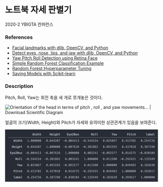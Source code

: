 # 노트북 자세 판별기
2020-2 YBIGTA 컨퍼런스


### References

* [Facial landmarks with dlib, OpenCV, and Python](https://www.pyimagesearch.com/2017/04/03/facial-landmarks-dlib-opencv-python/)
* [Detect eyes, nose, lips, and jaw with dlib, OpenCV, and Python](https://www.pyimagesearch.com/2017/04/10/detect-eyes-nose-lips-jaw-dlib-opencv-python/)
* [Yaw Pitch Roll Detection using Retina Face](https://github.com/fisakhan/Face_Pose)
* [Simple Random Forest Classification Example](https://github.com/codebasics/py/blob/master/ML/11_random_forest/11_random_forest.ipynb)
* [Random Forest Hyperparameter Tuning](https://towardsdatascience.com/hyperparameter-tuning-the-random-forest-in-python-using-scikit-learn-28d2aa77dd74)
* [Saving Models with Scikit-learn](https://scikit-learn.org/stable/modules/model_persistence.html)

### Description

Pitch, Roll, Yaw는 회전 축을 세 개로 쪼개놓은 것이다. 

![Orientation of the head in terms of pitch , roll , and yaw movements... |  Download Scientific Diagram](https://www.researchgate.net/profile/Tsang_Ing_Ren/publication/279291928/figure/fig1/AS:292533185462272@1446756754388/Orientation-of-the-head-in-terms-of-pitch-roll-and-yaw-movements-describing-the-three.png)

얼굴의 크기(Width, Height)와 Pitch가 자세와 유의미한 상관관계가 있음을 보여준다.

![image-20201225200338221](./imgs/image-20201225200338221.png)

